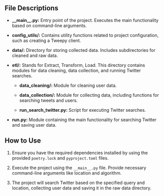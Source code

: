 
## File Descriptions

- **\_\_main\_\_.py:** Entry point of the project. Executes the main functionality based on command-line arguments.

- **config_utils/:** Contains utility functions related to project configuration, such as creating a Tweepy client.

- **data/:** Directory for storing collected data. Includes subdirectories for cleaned and raw data.

- **etl/:** Stands for Extract, Transform, Load. This directory contains modules for data cleaning, data collection, and running Twitter searches.

  - **data_cleaning/:** Module for cleaning user data.

  - **data_collection/:** Module for collecting data, including functions for searching tweets and users.

  - **run_search_twitter.py:** Script for executing Twitter searches.

- **run.py:** Module containing the main functionality for searching Twitter and saving user data.

## How to Use

1. Ensure you have the required dependencies installed by using the provided `poetry.lock` and `pyproject.toml` files.

2. Execute the project using the `__main__.py` file. Provide necessary command-line arguments like location and algorithm.

3. The project will search Twitter based on the specified query and location, collecting user data and saving it in the raw data directory.


